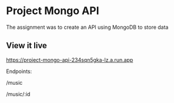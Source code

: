 # Project Mongo API

The assignment was to create an API using MongoDB to store data



## View it live

https://project-mongo-api-234sqn5gka-lz.a.run.app

Endpoints:

/music

/music/:id
